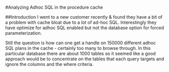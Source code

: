 #Analyzing Adhoc SQL in the procedure cache

##Introduction
I went to a new customer recently & found they have a bit of a problem with cache bloat due to a lot of ad-hoc SQL. 
Interestingly they have optimize for adhoc SQL enabled but not the database option for forced parameterization.

Still the question is how can one get a handle on 150000 different adhoc SQL plans in the cache - certainly too many to browse through.
In this particular database there are about 1000 tables so it seemed like a good approach would be to concentrate on the tables that each query targets
and ignore the columns and the where criteria.
